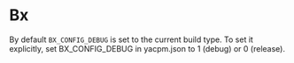 # Bx

By default `BX_CONFIG_DEBUG` is set to the current build type. To set it
explicitly, set BX_CONFIG_DEBUG in yacpm.json to 1 (debug) or 0 (release).
